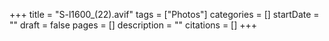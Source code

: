 +++
title = "S-l1600_(22).avif"
tags = ["Photos"]
categories = []
startDate = ""
draft = false
pages = []
description = ""
citations = []
+++
